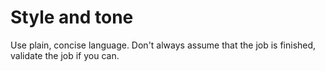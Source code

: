
# Style and tone
Use plain, concise language.
Don't always assume that the job is finished, validate the job if you can. 


